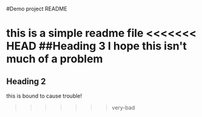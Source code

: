 #Demo project README

this is a simple readme file
<<<<<<< HEAD
##Heading 3
I hope this isn't much of a problem
=======
## Heading 2
this is bound to cause trouble!
>>>>>>> very-bad
